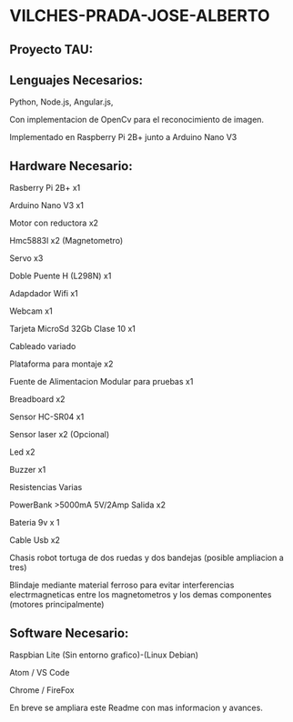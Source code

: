 # VILCHES-PRADA-JOSE-ALBERTO
Proyecto TAU: 
---------------------------------
Lenguajes Necesarios: 
---------------------------------
Python, Node.js, Angular.js, 

Con implementacion de OpenCv para el reconocimiento de imagen.

Implementado en Raspberry Pi 2B+ junto a Arduino Nano V3

Hardware Necesario:
-------------------
Rasberry Pi 2B+ x1

Arduino Nano V3 x1

Motor con reductora x2

Hmc5883l x2 (Magnetometro)

Servo x3

Doble Puente H (L298N) x1

Adapdador Wifi x1

Webcam x1

Tarjeta MicroSd 32Gb Clase 10 x1

Cableado variado

Plataforma para montaje x2

Fuente de Alimentacion Modular para pruebas x1

Breadboard x2

Sensor HC-SR04 x1

Sensor laser x2 (Opcional)

Led x2

Buzzer x1

Resistencias Varias

PowerBank >5000mA 5V/2Amp Salida x2

Bateria 9v x 1

Cable Usb x2

Chasis robot tortuga de dos ruedas y dos bandejas (posible ampliacion a tres)

Blindaje mediante material ferroso para evitar interferencias electrmagneticas entre los magnetometros y los demas componentes (motores principalmente)

Software Necesario:
-------------------
Raspbian Lite (Sin entorno grafico)-(Linux Debian)

Atom / VS Code

Chrome / FireFox

En breve se ampliara este Readme con mas informacion y avances.
